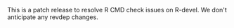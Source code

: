 This is a patch release to resolve R CMD check issues on R-devel. We don't anticipate any revdep changes. 

